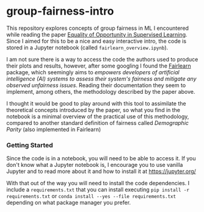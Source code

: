 # group-fairness-intro

This repository explores concepts of group fairness in ML I encountered while reading the paper [Equality of Opportunity in Supervised Learning](https://arxiv.org/abs/1610.02413). Since I aimed for this to be a nice and easy interactive intro, the code is stored in a Jupyter notebook (called `fairlearn_overview.ipynb`).


I am not sure there is a way to access the code the authors used to produce their plots and results, however, after some googling I found the [Fairlearn](https://fairlearn.github.io/v0.5.0/index.html#) package, which seemingly aims to _empowers developers of artificial intelligence (AI) systems to assess their system's fairness and mitigate any observed unfairness issues_. Reading their documentation they seem to implement, among others, the methodology described by the paper above.

I thought it would be good to play around with this tool to assimilate the theoretical concepts introduced by the paper, so what you find in the notebook is a minimal overview of the practical use of this methodology, compared to another standard definition of fairness called _Demographic Parity_ (also implemented in Fairlearn)

### Getting Started

Since the code is in a notebook, you will need to be able to access it. If you don't know what a Jupyter notebook is, I encourage you to use vanilla Jupyter and to read more about it and how to install it at https://jupyter.org/

With that out of the way you will need to install the code dependencies. I include a `requirements.txt` that you can install executing `pip install -r requirements.txt` or `conda install --yes --file requirements.txt` depending on what package manager you prefer.


